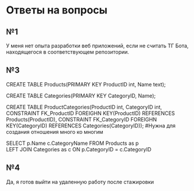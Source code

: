 <h1>Ответы на вопросы</h1>
<h2>№1</h2>
<p>У меня нет опыта разработки веб приложений, если не считать ТГ Бота, находящегося в соответствующем репозитории.</p>
<h2>№3</h2>
<p>CREATE TABLE Products(PRIMARY KEY ProductID int, Name text);</p>
<p>CREATE TABLE Categories(PRIMARY KEY CategoryID, Name);</p>
<p>CREATE TABLE ProductCategories(ProductID int, CategoryID int, CONSTRAINT FK_ProductID FOREIGHN KEY(ProductID) REFERENCES Products(ProductID), CONSTRAINT FK_CategoryID FOREIGHN KEY(CategoryID) REFERENCES Categories(CategoryID)); #Нужна для создания отношения много ко многим</p>
<p>SELECT p.Name c.CategoryName FROM Products as p<br>LEFT JOIN Categories as c ON p.CategoryID = c.CategoryID</p>
<h2>№4</h2>
<p>Да, я готов выйти на удаленную работу после стажировки</p>
